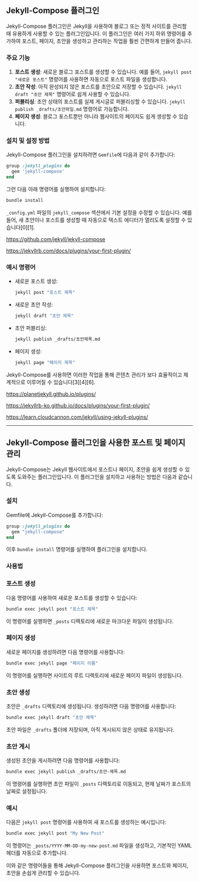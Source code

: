 ## Jekyll-Compose 플러그인

Jekyll-Compose 플러그인은 Jekyll을 사용하여 블로그 또는 정적 사이트를 관리할 때 유용하게 사용할 수 있는 플러그인입니다. 이 플러그인은 여러 가지 하위 명령어를 추가하여 포스트, 페이지, 초안을 생성하고 관리하는 작업을 훨씬 간편하게 만들어 줍니다.

### 주요 기능

1. **포스트 생성**: 새로운 블로그 포스트를 생성할 수 있습니다. 예를 들어, `jekyll post "새로운 포스트"` 명령어를 사용하면 자동으로 포스트 파일을 생성합니다.
2. **초안 작성**: 아직 완성되지 않은 포스트를 초안으로 저장할 수 있습니다. `jekyll draft "초안 제목"` 명령어로 쉽게 사용할 수 있습니다.
3. **퍼블리싱**: 초안 상태의 포스트를 실제 게시글로 퍼블리싱할 수 있습니다. `jekyll publish _drafts/초안파일.md` 명령어로 가능합니다.
4. **페이지 생성**: 블로그 포스트뿐만 아니라 웹사이트의 페이지도 쉽게 생성할 수 있습니다.

### 설치 및 설정 방법

Jekyll-Compose 플러그인을 설치하려면 `Gemfile`에 다음과 같이 추가합니다:

```ruby
group :jekyll_plugins do
  gem 'jekyll-compose'
end
```

그런 다음 아래 명령어를 실행하여 설치합니다:

```bash
bundle install
```

`_config.yml` 파일의 `jekyll_compose` 섹션에서 기본 설정을 수정할 수 있습니다. 예를 들어, 새 초안이나 포스트를 생성할 때 자동으로 텍스트 에디터가 열리도록 설정할 수 있습니다[0][1].

https://github.com/jekyll/jekyll-compose

https://jekyllrb.com/docs/plugins/your-first-plugin/

### 예시 명령어

- 새로운 포스트 생성:
    
    ```bash
    jekyll post "포스트 제목"
    
    ```
    
- 새로운 초안 작성:
    
    ```bash
    jekyll draft "초안 제목"
    
    ```
    
- 초안 퍼블리싱:
    
    ```bash
    jekyll publish _drafts/초안제목.md
    
    ```
    
- 페이지 생성:
    
    ```bash
    jekyll page "페이지 제목"
    
    ```
    

Jekyll-Compose를 사용하면 이러한 작업을 통해 콘텐츠 관리가 보다 효율적이고 체계적으로 이루어질 수 있습니다[3][4][6].

https://planetjekyll.github.io/plugins/

https://jekyllrb-ko.github.io/docs/plugins/your-first-plugin/

https://learn.cloudcannon.com/jekyll/using-jekyll-plugins/

---

## **Jekyll-Compose 플러그인을 사용한 포스트 및 페이지 관리**

Jekyll-Compose는 Jekyll 웹사이트에서 포스트나 페이지, 초안을 쉽게 생성할 수 있도록 도와주는 플러그인입니다. 이 플러그인을 설치하고 사용하는 방법은 다음과 같습니다.

### 설치

Gemfile에 Jekyll-Compose를 추가합니다:

```ruby
group :jekyll_plugins do
  gem "jekyll-compose"
end
```

이후 `bundle install` 명령어를 실행하여 플러그인을 설치합니다.

### 사용법

### 포스트 생성

다음 명령어를 사용하여 새로운 포스트를 생성할 수 있습니다:

```bash
bundle exec jekyll post "포스트 제목"
```

이 명령어를 실행하면 `_posts` 디렉토리에 새로운 마크다운 파일이 생성됩니다.

### 페이지 생성

새로운 페이지를 생성하려면 다음 명령어를 사용합니다:

```bash
bundle exec jekyll page "페이지 이름"
```

이 명령어를 실행하면 사이트의 루트 디렉토리에 새로운 페이지 파일이 생성됩니다.

### 초안 생성

초안은 `_drafts` 디렉토리에 생성됩니다. 생성하려면 다음 명령어를 사용합니다:

```bash
bundle exec jekyll draft "초안 제목"

```

초안 파일은 `_drafts` 폴더에 저장되며, 아직 게시되지 않은 상태로 유지됩니다.

### 초안 게시

생성된 초안을 게시하려면 다음 명령어를 사용합니다:

```bash
bundle exec jekyll publish _drafts/초안-제목.md
```

이 명령어를 실행하면 초안 파일이 `_posts` 디렉토리로 이동되고, 현재 날짜가 포스트의 날짜로 설정됩니다.

### 예시

다음은 `jekyll post` 명령어를 사용하여 새 포스트를 생성하는 예시입니다:

```bash
bundle exec jekyll post "My New Post"
```

이 명령어는 `_posts/YYYY-MM-DD-my-new-post.md` 파일을 생성하고, 기본적인 YAML 헤더를 자동으로 추가합니다.

이와 같은 명령어들을 통해 Jekyll-Compose 플러그인을 사용하면 포스트와 페이지, 초안을 손쉽게 관리할 수 있습니다.
